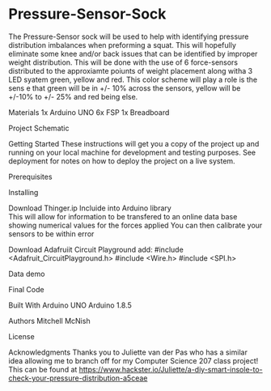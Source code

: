 # Pressure-Sensor-Sock
  The Pressure-Sensor sock will be used to help with identifying pressure distribution imbalances when preforming a squat. This will hopefully eliminate some knee and/or back issues that can be identified by improper weight distribution. This will be done with the use of 6 force-sensors distributed to the approxiamte poiunts of weight placement along witha 3 LED syatem green, yellow and red. This color scheme will play a role is the sens e that green will be in +/- 10% across the sensors, yellow will be +/-10% to +/- 25% and red being else. 

Materials
  1x Arduino UNO
  6x FSP
  1x Breadboard
  
Project Schematic 



Getting Started
These instructions will get you a copy of the project up and running on your local machine for development and testing purposes. See deployment for notes on how to deploy the project on a live system.

Prerequisites
  


Installing

  Download Thinger.ip
    Incluide into Arduino library                                                                                        
      This will allow for information to be transfered to an online data base showing numerical values for the forces applied
        You can then calibrate your sensors to be within error
        
  Download Adafruiit Circuit Playground 
    add:
      #include <Adafruit_CircuitPlayground.h>
      #include <Wire.h>
      #include <SPI.h>

Data demo

Final Code

Built With
  Arduino UNO
  Arduino 1.8.5

Authors
Mitchell McNish

License


Acknowledgments
Thanks you to Juliette van der Pas who has a similar idea allowing me to branch off for my Computer Science 207 class project! This can be found at https://www.hackster.io/Juliette/a-diy-smart-insole-to-check-your-pressure-distribution-a5ceae
